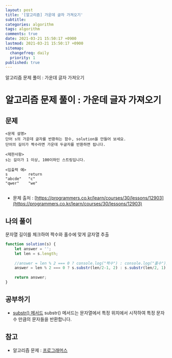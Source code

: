 ```yaml
---
layout: post
title: '[알고리즘] 가운데 글자 가져오기'
subtitle: 
categories: algorithm
tags: algorithm
comments: true
date: 2021-03-21 15:50:17 +0900
lastmod: 2021-03-21 15:50:17 +0900
sitemap:
  changefreq: daily
  priority: 1
published: true
---
```


알고리즘 문제 풀이 : 가운데 글자 가져오기<br />

# 알고리즘 문제 풀이 : 가운데 글자 가져오기

## 문제 
```text
<문제 설명>
단어 s의 가운데 글자를 반환하는 함수, solution을 만들어 보세요. 
단어의 길이가 짝수라면 가운데 두글자를 반환하면 됩니다.

<제한사항>
s는 길이가 1 이상, 100이하인 스트링입니다.

<입출력 예>
s         return
"abcde"   "c"
"qwer"    "we"


```

* 문제 출처 : [https://programmers.co.kr/learn/courses/30/lessons/12903](https://programmers.co.kr/learn/courses/30/lessons/12903)


## 나의 풀이
문자열 길이를 체크하여 짝수와 홀수에 맞게 글자열 추출

```javascript
function solution(s) {
    let answer = '';
    let len = s.length;
    
    //answer = len % 2 === 0 ? console.log("짝수") : console.log("홀수");
    answer = len % 2 === 0 ? s.substr(len/2-1, 2) : s.substr(len/2, 1);
    
    return answer;
}
```



## 공부하기
- [substr() 메서드](https://developer.mozilla.org/ko/docs/Web/JavaScript/Reference/Global_Objects/String/substr)
substr() 메서드는 문자열에서 특정 위치에서 시작하여 특정 문자 수 만큼의 문자들을 반환합니다.




## 참고
- 알고리즘 문제 : [프로그래머스](https://programmers.co.kr)